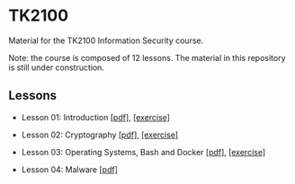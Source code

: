 # TK2100
Material for the TK2100 Information Security course.

Note: the course is composed of 12 lessons.
The material in this repository is still under construction.


## Lessons

* Lesson 01: Introduction [[pdf]](lessons/01/lesson_01_intro.pdf), [[exercise]](exercises/01/ex_01.md) 

* Lesson 02: Cryptography [[pdf]](lessons/02/lesson_02_cryptography.pdf), [[exercise]](exercises/02/ex_02.md) 

* Lesson 03: Operating Systems, Bash and Docker [[pdf]](lessons/03/lesson_03_os.pdf), [[exercise]](exercises/03/ex_03.md) 

* Lesson 04: Malware [[pdf]](lessons/04/lesson_04_malware.pdf) 